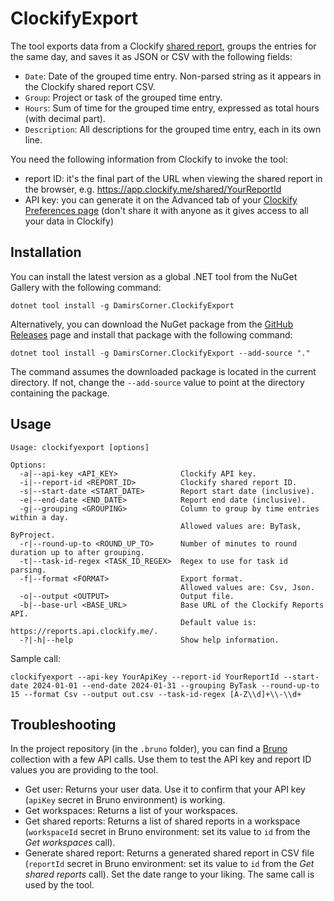 # ClockifyExport

The tool exports data from a Clockify [shared report](https://clockify.me/help/reports/sharing-reports), groups the entries for the same day, and saves it as JSON or CSV with the following fields:

- `Date`: Date of the grouped time entry. Non-parsed string as it appears in the Clockify shared report CSV.
- `Group`: Project or task of the grouped time entry.
- `Hours`: Sum of time for the grouped time entry, expressed as total hours (with decimal part).
- `Description`: All descriptions for the grouped time entry, each in its own line.

You need the following information from Clockify to invoke the tool:

- report ID: it's the final part of the URL when viewing the shared report in the browser, e.g. https://app.clockify.me/shared/YourReportId
- API key: you can generate it on the Advanced tab of your [Clockify Preferences page](https://app.clockify.me/user/preferences#advanced) (don't share it with anyone as it gives access to all your data in Clockify)

## Installation

You can install the latest version as a global .NET tool from the NuGet Gallery with the following command:

```shell
dotnet tool install -g DamirsCorner.ClockifyExport
```

Alternatively, you can download the NuGet package from the [GitHub Releases](https://github.com/damirarh/ClockifyExport/releases) page and install that package with the following command:

```shell
dotnet tool install -g DamirsCorner.ClockifyExport --add-source "."
```

The command assumes the downloaded package is located in the current directory. If not, change the `--add-source` value to point at the directory containing the package.

## Usage

```text
Usage: clockifyexport [options]

Options:
  -a|--api-key <API_KEY>              Clockify API key.
  -i|--report-id <REPORT_ID>          Clockify shared report ID.
  -s|--start-date <START_DATE>        Report start date (inclusive).
  -e|--end-date <END_DATE>            Report end date (inclusive).
  -g|--grouping <GROUPING>            Column to group by time entries within a day.
                                      Allowed values are: ByTask, ByProject.
  -r|--round-up-to <ROUND_UP_TO>      Number of minutes to round duration up to after grouping.
  -t|--task-id-regex <TASK_ID_REGEX>  Regex to use for task id parsing.
  -f|--format <FORMAT>                Export format.
                                      Allowed values are: Csv, Json.
  -o|--output <OUTPUT>                Output file.
  -b|--base-url <BASE_URL>            Base URL of the Clockify Reports API.
                                      Default value is: https://reports.api.clockify.me/.
  -?|-h|--help                        Show help information.
```

Sample call:

```shell
clockifyexport --api-key YourApiKey --report-id YourReportId --start-date 2024-01-01 --end-date 2024-01-31 --grouping ByTask --round-up-to 15 --format Csv --output out.csv --task-id-regex [A-Z\\d]+\\-\\d+
```

## Troubleshooting

In the project repository (in the `.bruno` folder), you can find a [Bruno](https://www.usebruno.com/) collection with a few API calls. Use them to test the API key and report ID values you are providing to the tool.

- Get user: Returns your user data. Use it to confirm that your API key (`apiKey` secret in Bruno environment) is working.
- Get workspaces: Returns a list of your workspaces.
- Get shared reports: Returns a list of shared reports in a workspace (`workspaceId` secret in Bruno environment: set its value to `id` from the _Get workspaces_ call).
- Generate shared report: Returns a generated shared report in CSV file (`reportId` secret in Bruno environment: set its value to `id` from the _Get shared reports_ call). Set the date range to your liking. The same call is used by the tool.
